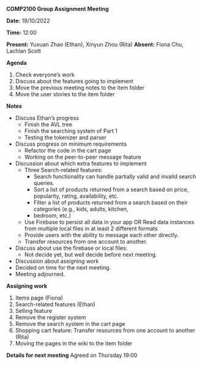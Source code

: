 ﻿**COMP2100 Group Assignment Meeting** 

**Date:** 19/10/2022 

**Time:** 12:00 

**Present:** Yuxuan Zhao (Ethan), Xinyun Zhou (Rita) **Absent:** Fiona Chu, Lachlan Scott 

**Agenda** 

1. Check everyone’s work 
1. Discuss about the features going to implement 
1. Move the previous meeting notes to the item folder 
1. Move the user stories to the item folder 

**Notes** 

- Discuss Ethan’s progress  
  - Finish the AVL tree 
  - Finish the searching system of Part 1 
  - Testing the tokenizer and parser 
- Discuss progress on minimum requirements  
  - Refactor the code in the cart page 
  - Working on the peer-to-peer message feature 
- Discussion about which extra features to implement 
  - Three Search-related features: 
    - Search functionality can handle partially valid and invalid search queries. 
    - Sort a list of products returned from a search based on price, popularity, rating, availability, etc. 
    - Filter a list of products returned from a search based on their categories (e.g., kids, adults, kitchen, 
    - bedroom, etc.) 
  - Use Firebase to persist all data in your app OR Read data instances from multiple local files in at least 2 different formats 
  - Provide users with the ability to message each other directly. 
  - Transfer resources from one account to another. 
- Discuss about use the firebase or local files: 
  - Not decide yet, but well decide before next meeting. 
- Discussion about assigning work 
- Decided on time for the next meeting. 
- Meeting adjourned. 

**Assigning work** 

1. Items page (Fiona) 
1. Search-related features (Ethan) 
1. Selling feature 
4. Remove the register system 
4. Remove the search system in the cart page 
4. Shopping cart feature: Transfer resources from one account to another (Rita) 
4. Moving the pages in the wiki to the item folder 

**Details for next meeting** Agreed on Thursday 19:00
